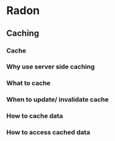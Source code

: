 # Radon

## Caching

### Cache
### Why use server side caching
### What to cache
### When to update/ invalidate cache
### How to cache data
### How to access cached data
